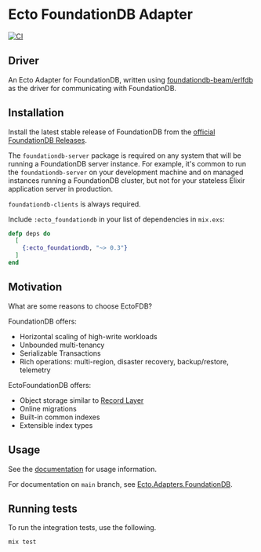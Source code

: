 # Ecto FoundationDB Adapter

[![CI](https://github.com/foundationdb-beam/ecto_foundationdb/actions/workflows/ci.yml/badge.svg)](https://github.com/foundationdb-beam/ecto_foundationdb/actions/workflows/ci.yml)

## Driver

An Ecto Adapter for FoundationDB, written using [foundationdb-beam/erlfdb](https://github.com/foundationdb-beam/erlfdb)
as the driver for communicating with FoundationDB.

## Installation

Install the latest stable release of FoundationDB from the
[official FoundationDB Releases](https://github.com/apple/foundationdb/releases).

The `foundationdb-server` package is required on any system that will be running
a FoundationDB server instance. For example, it's common to
run the `foundationdb-server` on your development machine and on managed
instances running a FoundationDB cluster, but not for your stateless Elixir
application server in production.

`foundationdb-clients` is always required.

Include `:ecto_foundationdb` in your list of dependencies in `mix.exs`:

```elixir
defp deps do
  [
    {:ecto_foundationdb, "~> 0.3"}
  ]
end
```

## Motivation

What are some reasons to choose EctoFDB?

FoundationDB offers:

* Horizontal scaling of high-write workloads
* Unbounded multi-tenancy
* Serializable Transactions
* Rich operations: multi-region, disaster recovery, backup/restore, telemetry

EctoFoundationDB offers:

* Object storage similar to [Record Layer](https://github.com/FoundationDB/fdb-record-layer)
* Online migrations
* Built-in common indexes
* Extensible index types

## Usage

See the [documentation](https://hexdocs.pm/ecto_foundationdb) for usage
information.

For documentation on `main` branch, see [Ecto.Adapters.FoundationDB](https://github.com/foundationdb-beam/ecto_foundationdb/blob/main/lib/ecto/adapters/foundationdb.ex).

## Running tests

To run the integration tests, use the following.

```sh
mix test
```
